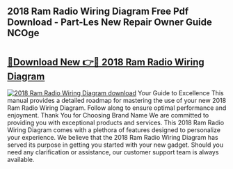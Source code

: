 ## 2018 Ram Radio Wiring Diagram Free Pdf Download - Part-Les New Repair Owner Guide NCOge

# <h2><a href="http://dfo2ci.blite.top/?on=2018+Ram+Radio+Wiring+Diagram">🔗Download New 👉🔴 2018 Ram Radio Wiring Diagram</a></h2>

[![2018 Ram Radio Wiring Diagram download](https://i.imgur.com/lujVjoI.png)](http://dfo2ci.blite.top/?on=2018+Ram+Radio+Wiring+Diagram)
Your Guide to Excellence This manual provides a detailed roadmap for mastering the use of your new 2018 Ram Radio Wiring Diagram. Follow along to ensure optimal performance and enjoyment. Thank You for Choosing Brand Name We are committed to providing you with exceptional products and services. This 2018 Ram Radio Wiring Diagram comes with a plethora of features designed to personalize your experience. We believe that the 2018 Ram Radio Wiring Diagram has served its purpose in getting you started with your new gadget. Should you need any clarification or assistance, our customer support team is always available.
